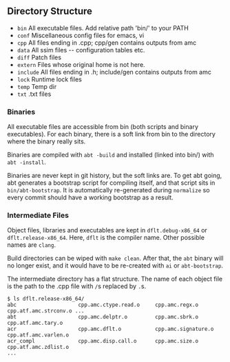 ## Directory Structure

* `bin`         All executable files. Add relative path 'bin/' to your PATH
* `conf`        Miscellaneous config files for emacs, vi
* `cpp`         All files ending in .cpp; cpp/gen contains outputs from amc
* `data`        All ssim files -- configuration tables etc.
* `diff`        Patch files
* `extern`      Files whose original home is not here.
* `include`     All files ending in .h; include/gen contains outputs from amc
* `lock`        Runtime lock files
* `temp`        Temp dir
* `txt`         .txt files

### Binaries

All executable files are accessible from bin (both scripts and binary executables).
For each binary, there is a soft link from bin to the directory where the binary really sits.

Binaries are compiled with `abt -build` and installed (linked into bin/) with `abt -install`.

Binaries are never kept in git history, but the soft links are. 
To get abt going, abt generates a bootstrap script for compiling 
itself, and that script sits in `bin/abt-bootstrap`. It is automatically re-generated during
`normalize` so every commit should have a working bootstrap as a result.

### Intermediate Files

Object files, libraries and executables are kept in `dflt.debug-x86_64` or `dflt.release-x86_64`.
Here, `dflt` is the compiler name. Other possible names are `clang`.

Build directories can be wiped with `make clean`. After that, the `abt` binary will no longer exist,
and it would have to be re-created with `ai` or `abt-bootstrap`.

The intermediate directory has a flat structure. The name of each object file is the 
path to the .cpp file with `/`s replaced by `.`s.
    
    $ ls dflt.release-x86_64/
    abc                    cpp.amc.ctype.read.o     cpp.amc.regx.o          cpp.atf.amc.strconv.o ...
    abt                    cpp.amc.delptr.o         cpp.amc.sbrk.o          cpp.atf.amc.tary.o
    acr                    cpp.amc.dflt.o           cpp.amc.signature.o     cpp.atf.amc.varlen.o
    acr_compl              cpp.amc.disp.call.o      cpp.amc.size.o          cpp.atf.amc.zdlist.o
    ...

